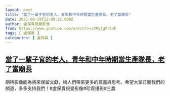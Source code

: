 ```yaml
---
layout: post
title: "當了一輩子官的老人，青年和中年時期當生產隊長，老了當廟長"
date: 2021-06-19T12:00:22.000Z
author: 盧保貴視覺影像
from: https://www.youtube.com/watch?v=zVRylgVrbok
tags: [ 盧保貴 ]
categories: [ 盧保貴 ]
---
```

<!--1624104022000-->
[當了一輩子官的老人，青年和中年時期當生產隊長，老了當廟長](https://www.youtube.com/watch?v=zVRylgVrbok)
------

<div>
期待影像能為將來保留文獻，給人們帶來更多的意義與思考。希望大家訂閱我們的頻道，多多支持我們！#盧保貴視覺影像#珍貴攝影#三農
</div>
